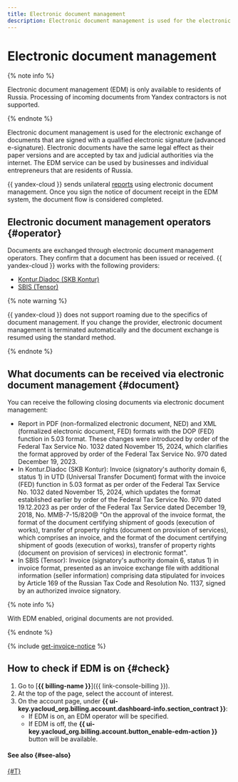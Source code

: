 ```yaml
---
title: Electronic document management
description: Electronic document management is used for the electronic exchange of documents that are signed with a qualified electronic signature (advanced e-signature). Electronic documents have the same legal effect as their paper versions and are accepted by tax and judicial authorities via the internet. The EDM service can be used by businesses and individual entrepreneurs that are residents of Russia.
---
```


# Electronic document management

{% note info %}

Electronic document management (EDM) is only available to residents of Russia. Processing of incoming documents from Yandex contractors is not supported.

{% endnote %}


Electronic document management is used for the electronic exchange of documents that are signed with a qualified electronic signature (advanced e-signature). Electronic documents have the same legal effect as their paper versions and are accepted by tax and judicial authorities via the internet. The EDM service can be used by businesses and individual entrepreneurs that are residents of Russia.

{{ yandex-cloud }} sends unilateral [reports](./act.md) using electronic document management. Once you sign the notice of document receipt in the EDM system, the document flow is considered completed.

## Electronic document management operators {#operator}

Documents are exchanged through electronic document management operators. They confirm that a document has been issued or received. {{ yandex-cloud }} works with the following providers:
* [Kontur.Diadoc (SKB Kontur)](https://www.diadoc.ru/)
* [SBIS (Tensor)](https://sbis.ru/)

{% note warning %}

{{ yandex-cloud }} does not support roaming due to the specifics of document management. If you change the provider, electronic document management is terminated automatically and the document exchange is resumed using the standard method.

{% endnote %}

## What documents can be received via electronic document management {#document}

You can receive the following closing documents via electronic document management:

* Report in PDF (non-formalized electronic document, NED) and XML (formalized electronic document, FED) formats with the DOP (FED) function in 5.03 format. These changes were introduced by order of the Federal Tax Service No. 1032 dated November 15, 2024, which clarifies the format approved by order of the Federal Tax Service No. 970 dated December 19, 2023.
* In Kontur.Diadoc (SKB Kontur): Invoice (signatory's authority domain 6, status 1) in UTD (Universal Transfer Document) format with the invoice (FED) function in 5.03 format as per order of the Federal Tax Service No. 1032 dated November 15, 2024, which updates the format established earlier by order of the Federal Tax Service No. 970 dated 19.12.2023 as per order of the Federal Tax Service dated December 19, 2018, No. MMB-7-15/820@ "On the approval of the invoice format, the format of the document certifying shipment of goods (execution of works), transfer of property rights (document on provision of services), which comprises an invoice, and the format of the document certifying shipment of goods (execution of works), transfer of property rights (document on provision of services) in electronic format".
* In SBIS (Tensor): Invoice (signatory's authority domain 6, status 1) in invoice format, presented as an invoice exchange file with additional information (seller information) comprising data stipulated for invoices by Article 169 of the Russian Tax Code and Resolution No. 1137, signed by an authorized invoice signatory.

{% note info %}

With EDM enabled, original documents are not provided.

{% endnote %}

{% include [get-invoice-notice](../../_includes/billing/get-invoice-notice.md) %}

## How to check if EDM is on {#check}

1. Go to [**{{ billing-name }}**]({{ link-console-billing }}).
1. At the top of the page, select the account of interest.
1. On the account page, under **{{ ui-key.yacloud_org.billing.account.dashboard-info.section_contract }}**:
     * If EDM is on, an EDM operator will be specified.
     * If EDM is off, the **{{ ui-key.yacloud_org.billing.account.button_enable-edm-action }}** button will be available.

#### See also {#see-also}

[{#T}](../operations/edo.md)

